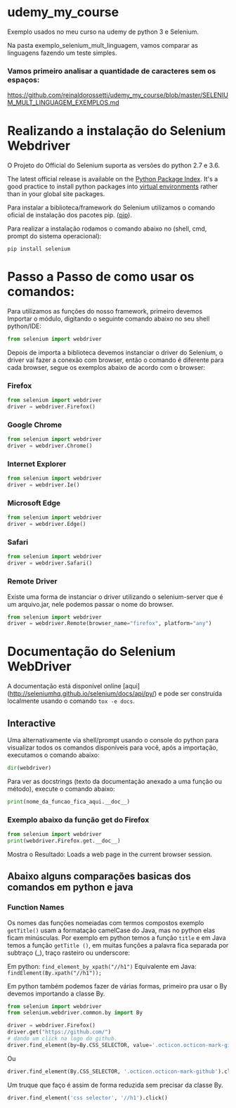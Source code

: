 # udemy_my_course
Exemplo usados no meu curso na udemy de python 3 e Selenium.

Na pasta exemplo_selenium_mult_linguagem, vamos comparar as linguagens fazendo um teste simples.

### Vamos primeiro analisar a quantidade de caracteres sem os espaços:
https://github.com/reinaldorossetti/udemy_my_course/blob/master/SELENIUM_MULT_LINGUAGEM_EXEMPLOS.md


# Realizando a instalação do Selenium Webdriver

O Projeto do Official do Selenium suporta as versões do python 2.7 e 3.6.

The latest official release is available on the [Python Package Index](http://python.org/pypi/selenium). It's a good practice to install python packages into [virtual environments](https://packaging.python.org/installing/#creating-and-using-virtual-environments) rather than in your global site packages. 

Para instalar a biblioteca/framework do Selenium utilizamos o comando oficial de instalação dos pacotes pip.
([pip](https://pip.pypa.io/en/stable/installing/)).

 Para realizar a instalação rodamos o comando abaixo no (shell, cmd, prompt do sistema operacional):

```
pip install selenium
```

# Passo a Passo de como usar os comandos:

Para utilizamos as funções do nosso framework, primeiro devemos Importar o módulo, digitando o seguinte comando abaixo no seu shell python/IDE:

```python
from selenium import webdriver
```

Depois de importa a biblioteca devemos instanciar o driver do Selenium, o driver vai fazer a conexão com browser, então o comando é diferente para cada browser, segue os exemplos abaixo de acordo com o browser:

### Firefox

```python
from selenium import webdriver
driver = webdriver.Firefox()
```

### Google Chrome

```python
from selenium import webdriver
driver = webdriver.Chrome()
```

### Internet Explorer

```python
from selenium import webdriver
driver = webdriver.Ie()
```

### Microsoft Edge

```python
from selenium import webdriver
driver = webdriver.Edge()
```

### Safari

```python
from selenium import webdriver
driver = webdriver.Safari()
```


### Remote Driver
Existe uma forma de instanciar o driver utilizando o selenium-server que é um arquivo.jar, nele podemos passar o nome do browser.
```python
from selenium import webdriver
driver = webdriver.Remote(browser_name="firefox", platform="any")
```


# Documentação do Selenium WebDriver

A documentação está disponível online [aqui] (http://seleniumhq.github.io/selenium/docs/api/py/) e pode ser construída localmente usando o comando `tox -e docs`.
## Interactive

Uma alternativamente via shell/prompt usando o console do python para visualizar todos os comandos disponíveis para você, após a importação, executamos o comando abaixo:
```python
dir(webdriver)
```

Para ver as docstrings  (texto da documentação anexado a uma função ou método), execute o comando abaixo:
```python
print(nome_da_funcao_fica_aqui.__doc__)
```
### Exemplo abaixo da função get do Firefox
```python
from selenium import webdriver
print(webdriver.Firefox.get.__doc__)
```
Mostra o Resultado:  Loads a web page in the current browser session.

## Abaixo alguns comparações basicas dos comandos em python e java

### Function Names

Os nomes das funções nomeiadas com termos compostos exemplo `getTitle()` usam a formatação camelCase do Java, mas no python elas ficam minúsculas. Por exemplo em python temos a função `title` e em Java temos a função `getTitle ()`, em muitas funções a palavra fica separada por subtraço (_), traço rasteiro ou underscore:

Em python:
`find_element_by_xpath("//h1")`
Equivalente em Java:
`findElement(By.xpath("//h1"));`

Em python também podemos fazer de várias formas, primeiro pra usar o By devemos importando a classe By.
```python
from selenium import webdriver
from selenium.webdriver.common.by import By

driver = webdriver.Firefox()
driver.get("https://github.com/")
# dando um click na logo do github.
driver.find_element(by=By.CSS_SELECTOR, value='.octicon.octicon-mark-github').click()
```
Ou
```python
driver.find_element(By.CSS_SELECTOR, '.octicon.octicon-mark-github').click()
```

Um truque que faço é assim de forma reduzida sem precisar da classe By.
```python
driver.find_element('css selector', '//h1').click()
```



